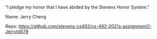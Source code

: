 "I pledge my honor that I have abided by the Stevens Honor System."

Name: Jerry Cheng

Repo: https://github.com/stevens-cs492/cs-492-2021s-assignment2-Jerrytd579
